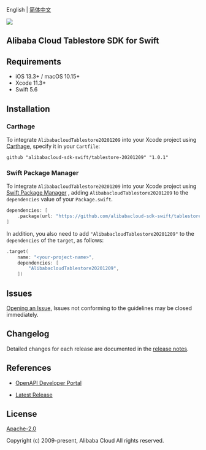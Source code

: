 English | [简体中文](README-CN.md)

![](https://aliyunsdk-pages.alicdn.com/icons/AlibabaCloud.svg)

## Alibaba Cloud Tablestore SDK for Swift

## Requirements

- iOS 13.3+ / macOS 10.15+
- Xcode 11.3+
- Swift 5.6

## Installation

### Carthage

To integrate `AlibabacloudTablestore20201209` into your Xcode project using [Carthage](https://github.com/Carthage/Carthage), specify it in your `Cartfile`:

```ogdl
github "alibabacloud-sdk-swift/tablestore-20201209" "1.0.1"
```

### Swift Package Manager

To integrate `AlibabacloudTablestore20201209` into your Xcode project using [Swift Package Manager](https://swift.org/package-manager/) , adding `AlibabacloudTablestore20201209` to the `dependencies` value of your `Package.swift`.

```swift
dependencies: [
    .package(url: "https://github.com/alibabacloud-sdk-swift/tablestore-20201209.git", from: "1.0.1")
]
```

In addition, you also need to add `"AlibabacloudTablestore20201209"` to the `dependencies` of the `target`, as follows:

```swift
.target(
    name: "<your-project-name>",
    dependencies: [
        "AlibabacloudTablestore20201209",
    ])
```

## Issues

[Opening an Issue](https://github.com/alibabacloud-sdk-swift/tablestore-20201209/issues/new), Issues not conforming to the guidelines may be closed immediately.

## Changelog

Detailed changes for each release are documented in the [release notes](./ChangeLog.txt).

## References

* [OpenAPI Developer Portal](https://next.api.alibabacloud.com/home)
- [Latest Release](https://github.com/alibabacloud-sdk-swift/tablestore-20201209)

## License

[Apache-2.0](http://www.apache.org/licenses/LICENSE-2.0)

Copyright (c) 2009-present, Alibaba Cloud All rights reserved.

